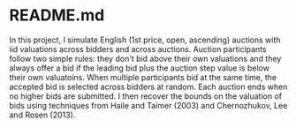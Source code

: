 # README.md

In this project, I simulate English (1st price, open, ascending) auctions with iid valuations across bidders and across auctions. Auction participants follow two simple rules: they don't bid above their own valuations and they always offer a bid if the leading bid plus the auction step value  is below their own valuatoins. When multiple participants bid at the same time, the accepted bid is selected across bidders at random. Each auction ends when no higher bids are submitted. I then recover the bounds on the valuation of bids using techniques from Haile and Taimer (2003) and Chernozhukov, Lee and Rosen (2013).
